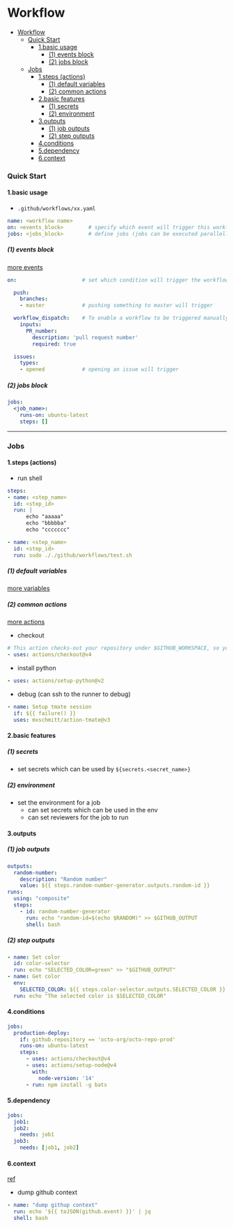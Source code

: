# Workflow


<!-- @import "[TOC]" {cmd="toc" depthFrom=1 depthTo=6 orderedList=false} -->

<!-- code_chunk_output -->

- [Workflow](#workflow)
    - [Quick Start](#quick-start)
      - [1.basic usage](#1basic-usage)
        - [(1) events block](#1-events-block)
        - [(2) jobs block](#2-jobs-block)
    - [Jobs](#jobs)
      - [1.steps (actions)](#1steps-actions)
        - [(1) default variables](#1-default-variables)
        - [(2) common actions](#2-common-actions)
      - [2.basic features](#2basic-features)
        - [(1) secrets](#1-secrets)
        - [(2) environment](#2-environment)
      - [3.outputs](#3outputs)
        - [(1) job outputs](#1-job-outputs)
        - [(2) step outputs](#2-step-outputs)
      - [4.conditions](#4conditions)
      - [5.dependency](#5dependency)
      - [6.context](#6context)

<!-- /code_chunk_output -->

### Quick Start

#### 1.basic usage

* `.github/workflows/xx.yaml`

```yaml
name: <workflow name>
on: <events_block>        # specify which event will trigger this workflow
jobs: <jobs_block>        # define jobs (jobs can be executed parallelly)
```

##### (1) events block

[more events](https://docs.github.com/en/actions/writing-workflows/choosing-when-your-workflow-runs/events-that-trigger-workflows)

```yaml
on:                     # set which condition will trigger the workflow

  push:
    branches:
    - master            # pushing something to master will trigger

  workflow_dispatch:    # To enable a workflow to be triggered manually
    inputs: 
      PR_number:
        description: 'pull request number'
        required: true

  issues:
    types:
    - opened            # opening an issue will trigger
```

##### (2) jobs block

```yaml
jobs:
  <job_name>:
    runs-on: ubuntu-latest
    steps: []
```

***

### Jobs

#### 1.steps (actions)

* run shell
```yaml
steps:
- name: <step_name>
  id: <step_id>
  run: |
      echo "aaaaa"
      echo "bbbbba"
      echo "ccccccc"

- name: <step_name>
  id: <step_id>
  run: sudo ././github/workflows/test.sh
```

##### (1) default variables

[more variables](https://docs.github.com/en/actions/writing-workflows/choosing-what-your-workflow-does/store-information-in-variables#default-environment-variables)

##### (2) common actions
[more actions](https://github.com/actions)

* checkout
```yaml
# This action checks-out your repository under $GITHUB_WORKSPACE, so your workflow can access it
- uses: actions/checkout@v4
```

* install python
```yaml
- uses: actions/setup-python@v2
```

* debug (can ssh to the runner to debug)
```yaml
- name: Setup tmate session
  if: ${{ failure() }}
  uses: mxschmitt/action-tmate@v3
```

#### 2.basic features

##### (1) secrets
* set secrets which can be used by `${secrets.<secret_name>}`

##### (2) environment
* set the environment for a job
  * can set secrets which can be used in the env
  * can set reviewers for the job to run

#### 3.outputs

##### (1) job outputs
```yaml
outputs:
  random-number:
    description: "Random number"
    value: ${{ steps.random-number-generator.outputs.random-id }}
runs:
  using: "composite"
  steps:
    - id: random-number-generator
      run: echo "random-id=$(echo $RANDOM)" >> $GITHUB_OUTPUT
      shell: bash
```

##### (2) step outputs
```yaml
- name: Set color
  id: color-selector
  run: echo "SELECTED_COLOR=green" >> "$GITHUB_OUTPUT"
- name: Get color
  env:
    SELECTED_COLOR: ${{ steps.color-selector.outputs.SELECTED_COLOR }}
  run: echo "The selected color is $SELECTED_COLOR"

```

#### 4.conditions
```yaml
jobs:
  production-deploy:
    if: github.repository == 'octo-org/octo-repo-prod'
    runs-on: ubuntu-latest
    steps:
      - uses: actions/checkout@v4
      - uses: actions/setup-node@v4
        with:
          node-version: '14'
      - run: npm install -g bats
```

#### 5.dependency
```yaml
jobs:
  job1:
  job2:
    needs: job1
  job3:
    needs: [job1, job2]
```

#### 6.context

[ref](https://docs.github.com/en/actions/writing-workflows/choosing-what-your-workflow-does/accessing-contextual-information-about-workflow-runs)

* dump github context

```yaml
- name: "dump githup context"
  run: echo '${{ toJSON(github.event) }}' | jq
  shell: bash
```



